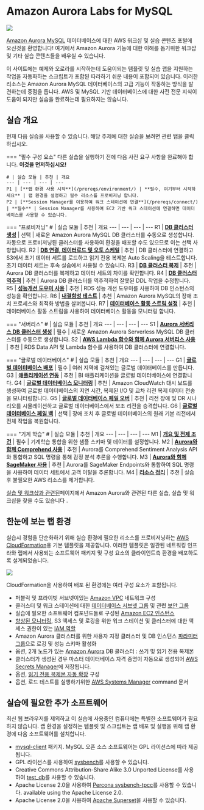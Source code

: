 # Amazon Aurora Labs for MySQL

<div class="aurora"><img src="/assets/images/amazon-aurora.svg"></div>

<a href="https://aws.amazon.com/rds/aurora/details/mysql-details/" target="_blank">Amazon Aurora MySQL</a> 데이터베이스에 대한 AWS 워크샵 및 실습 콘텐츠 포털에 오신것을 환영합니다! 여기에서 Amazon Aurora 기능에 대한 이해를 돕기위한 워크샵 및 기타 실습 콘텐츠들을 배우실 수 있습니다.

이 사이트에는 예제와 오로라를 시작하는데 도움이되는 템플릿 및 실습 랩을 지원하는 작업을 자동화하는 스크립트가 포함된 따라하기 쉬운 내용이 포함되어 있습니다. 이러한 리소스는 Amazon Aurora MySQL 데이터베이스의 고급 기능이 작동하는 방식을 발견하는데 중점을 둡니다. AWS 및 MySQL 기반 데이터베이스에 대한 사전 전문 지식이 도움이 되지만 실습을 완료하는데 필요하지는 않습니다.


## 실습 개요

현재 다음 실습을 사용할 수 있습니다. 해당 주제에 대한 실습을 보려면 관련 탭을 클릭하십시오.

=== "필수 구성 요소"
    다른 실습을 실행하기 전에 다음 사전 요구 사항을 완료해야 합니다. **이것을 먼저하십시오!**

    # | 실습 모듈 | 추천 | 개요
    --- | --- | --- | ---
    P1 | [**랩 환경 사용 시작**](/prereqs/environment/) | **필수, 여기부터 시작하세요** | 랩 환경을 설정하고 필수 리소스를 프로비저닝 합니다.
    P2 | [**Session Manager를 이용하여 워크 스테이션에 연결**](/prereqs/connect/) | **필수** | Session Manager를 사용하여 EC2 기반 워크 스테이션에 연결하면 데이터베이스를 사용할 수 있습니다.

=== "프로비저닝"
    # | 실습 모듈 | 추천 | 개요
    --- | --- | --- | ---
    R1 | [**DB 클러스터 생성**](/provisioned/create/) | 선택 | 새로운 Amazon Aurora MySQL DB 클러스터를 수동으로 생성합니다. 자동으로 프로비저닝된 클러스터를 사용하여 환경을 배포할 수도 있으므로 이는 선택 사항입니다.
    R2 | [**DB 연결, 데이터로드 및 오토 스케일**](/provisioned/interact/) | 추천 | DB 클러스터에 연결하고 S3에서 초기 데이터 세트를 로드하고 읽기 전용 복제본 Auto Scaling을 테스트합니다. 초기 데이터 세트는 후속 실습에서 사용될 수 있습니다.
    R3 | [**DB 클러스터 복제**](/provisioned/clone/) | 추천 | Aurora DB 클러스터를 복제하고 데이터 세트의 차이를 확인합니다.
    R4 | [**DB 클러스터 역추적**](/provisioned/backtrack/) | 추천 | Aurora DB 클러스터를 역추적하여 잘못된 DDL 작업을 수정합니다.
    R5 | [**성능개선 도우미 사용**](/provisioned/perf-insights/) | 추천 | RDS 성능 개선 도우미를 사용하여 DB 인스턴스의 성능을 확인합니다.
    R6 | [**내결함성 테스트**](/provisioned/failover/) | 추천 | Amazon Aurora MySQL의 장애 조치 프로세스와 최적화 방법을 살펴봅니다.
    R7 | [**데이터베이스 활동 스트림 설정**](/provisioned/das/) | 추천 | 데이터베이스 활동 스트림을 사용하여 데이터베이스 활동을 모니터링 합니다.


=== "서버리스"
    # | 실습 모듈 | 추천 | 개요
    --- | --- | --- | ---
    S1 | [**Aurora 서버리스 DB 클러스터 생성**](/serverless/create/) | 필수 | 새로운 Amazon Aurora Serverless MySQL DB 클러스터를 수동으로 생성합니다.
    S2 | [**AWS Lambda 함수와 함께 Aurora 서버리스 사용**](/serverless/dataapi/) | 추천 | RDS Data API 및 Lambda 함수를 사용하여 DB 클러스터에 연결합니다.



=== "글로벌 데이터베이스"
    # | 실습 모듈 | 추천 | 개요
    --- | --- | --- | ---
    G1 | [**글로벌 데이터베이스 배포**](/global/deploy/) | 필수 | 여러 지역에 걸쳐있는 글로벌 데이터베이스를 만듭니다.
    G3 | [**애플리케이션 연동**](/global/biapp/) | 추천 | BI 애플리케이션을 글로벌 데이터베이스에 연결합니다.
    G4 | [**글로벌 데이터베이스 모니터링**](/global/monitor/) | 추천 | Amazon CloudWatch 대시 보드를 생성하여 글로벌 데이터베이스의 지연 시간, 복제된 I/O 및 교차 리전 복제 데이터 전송을 모니터링합니다.
    G5 | [**글로벌 데이터베이스 페일 오버**](/global/failover/) | 추천 | 리전 장애 및 DR 시나리오를 시뮬레이션하고 글로벌 데이터베이스에서 보조 리전을 승격합니다.
    G6 | [**글로벌 데이터베이스 페일 백**](/global/failback/) | 선택 | 장애 조치 후 글로벌 데이터베이스의 원래 기본 리전에서 전체 작업을 복원합니다.



=== "기계 학습"
    # | 실습 모듈 | 추천 | 개요
    --- | --- | --- | ---
    M1 | [**개요 및 전제 조건**](/ml/overview/) | 필수 | 기계학습 통합을 위한 샘플 스키마 및 데이터를 설정합니다.
    M2 | [**Aurora와 함께 Comprehend 사용**](/ml/comprehend/) | 추천 | Aurora를 Comprehend Sentiment Analysis API와 통합하고 SQL 명령을 통해 감정 분석 추론을 수행합니다.
    M3 | [**Aurora와 함께 SageMaker 사용**](/ml/sagemaker/) | 추천 | Aurora를 SageMaker Endpoints와 통합하여 SQL 명령을 사용하여 데이터 세트에서 고객 이탈을 추론합니다.
    M4 | [**리소스 정리**](/ml/cleanup/) | 추천 | 실습후 불필요한 AWS 리소스를 제거합니다.      


[실습 및 워크샵과 관련된](/related/labs/)페이지에서 Amazon Aurora와 관련된 다른 실습, 실습 및 워크샵을 찾을 수도 있습니다 .

## 한눈에 보는 랩 환경

실습시 경험을 단순화하기 위해 실습 환경에 필요한 리소스를 프로비저닝하는 <a href="https://aws.amazon.com/cloudformation/" target="_blank">AWS CloudFormation</a>용 기본 템플릿을 제공합니다. 이러한 템플릿은 일관된 네트워킹 인프라와 랩에서 사용되는 소프트웨어 패키지 및 구성 요소의 클라이언트측 환경을 배포하도록 설계되었습니다.

<div class="architecture"><img src="/assets/images/generic-architecture.png"></div>

CloudFormation을 사용하여 배포 된 환경에는 여러 구성 요소가 포함됩니다.


*	퍼블릭 및 프라이빗 서브넷이있는 <a href="https://docs.aws.amazon.com/vpc/latest/userguide/what-is-amazon-vpc.html" target="_blank">Amazon VPC</a> 네트워크 구성
*	클러스터 및 워크 스테이션에 대한 <a href="https://docs.aws.amazon.com/AmazonRDS/latest/UserGuide/USER_VPC.WorkingWithRDSInstanceinaVPC.html#USER_VPC.Subnets" target="_blank">데이터베이스 서브넷 그룹</a> 및 관련 <a href="https://docs.aws.amazon.com/vpc/latest/userguide/VPC_SecurityGroups.html" target="_blank">보안 그룹</a>
*	실습에 필요한 소프트웨어 컴포넌드들로 구성된 <a href="https://docs.aws.amazon.com/AWSEC2/latest/UserGuide/Instances.html" target="_blank">Amazon EC2 인스턴스</a>
*	<a href="https://docs.aws.amazon.com/AmazonRDS/latest/UserGuide/USER_Monitoring.OS.html" target="_blank">향상된 모니터링</a>, S3 액세스 및 로깅을 위한 워크 스테이션 및 클러스터에 대한 액세스 권한이 있는 <a href="https://docs.aws.amazon.com/IAM/latest/UserGuide/id_roles.html" target="_blank">IAM 역할</a>
*	Amazon Aurora 클러스터를 위한 사용자 지정 클러스터 및 DB 인스턴스 <a href="https://docs.aws.amazon.com/AmazonRDS/latest/UserGuide/USER_WorkingWithParamGroups.html" target="_blank">파라미터 그룹</a>으로 로깅 및 성능 스키마 활성화
*	옵션, 2개 노드가 있는 <a href="https://docs.aws.amazon.com/AmazonRDS/latest/AuroraUserGuide/CHAP_AuroraOverview.html" target="_blank">Amazon Aurora</a> DB 클러스터 : 쓰기 및 읽기 전용 복제본
*   클러스터가 생성된 경우 마스터 데이터베이스 자격 증명이 자동으로 생성되어 <A href="https://docs.aws.amazon.com/secretsmanager/latest/userguide/intro.html" target="_blank">AWS Secrets Manager</a>에 저장됩니다.
*	옵션, <a href="https://docs.aws.amazon.com/AmazonRDS/latest/AuroraUserGuide/Aurora.Integrating.AutoScaling.html" target="_blank">읽기 전용 복제본 자동 확장</a> 구성
*	옵션, 로드 테스트를 실행하기위한 <a href="https://docs.aws.amazon.com/systems-manager/latest/userguide/what-is-systems-manager.html" target="_blank">AWS Systems Manager</a> command 문서


## 실습에 필요한 추가 소프트웨어

최신 웹 브라우저를 제외하고 이 실습에 사용중인 컴퓨터에는 특별한 소프트웨어가 필요하지 않습니다. 랩 환경을 설정하는 템플릿 및 스크립트는 랩 배포 및 실행을 위해 랩 환경에 다음 소프트웨어를 설치합니다.


* [mysql-client](https://dev.mysql.com/doc/refman/5.6/en/programs-client.html) 패키지. MySQL 오픈 소스 소프트웨어는 GPL 라이선스에 따라 제공됩니다.
* GPL 라이선스를 사용하여 [sysbench](https://github.com/akopytov/sysbench)를 사용할 수 있습니다. 
* Creative Commons Attribution-Share Alike 3.0 Unported License를 사용하여 [test_db](https://github.com/datacharmer/test_db)를 사용할 수 있습니다.
* Apache License 2.0을 사용하여 [Percona sysbench-tpcc](https://github.com/Percona-Lab/sysbench-tpcc)를 사용할 수 있습니다. available using the Apache License 2.0.
* Apache License 2.0을 사용하여 [Apache Superset](https://superset.apache.org/index.html)을 사용할 수 있습니다.
